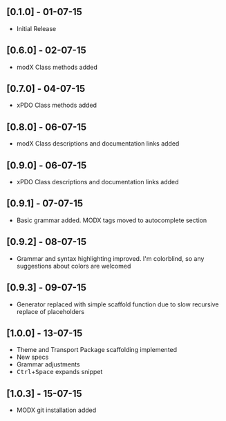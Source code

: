 ## [0.1.0] - 01-07-15
- Initial Release

## [0.6.0] - 02-07-15
- modX Class methods added

## [0.7.0] - 04-07-15
- xPDO Class methods added

## [0.8.0] - 06-07-15
- modX Class descriptions and documentation links added

## [0.9.0] - 06-07-15
- xPDO Class descriptions and documentation links added

## [0.9.1] - 07-07-15
- Basic grammar added. MODX tags moved to autocomplete section

## [0.9.2] - 08-07-15
- Grammar and syntax highlighting improved. I'm colorblind, so any suggestions about colors are welcomed

## [0.9.3] - 09-07-15
- Generator replaced with simple scaffold function due to slow recursive replace of placeholders

## [1.0.0] - 13-07-15
- Theme and Transport Package scaffolding implemented
- New specs
- Grammar adjustments
- <kbd>Ctrl</kbd>+<kbd>Space</kbd> expands snippet

## [1.0.3] - 15-07-15
- MODX git installation added
